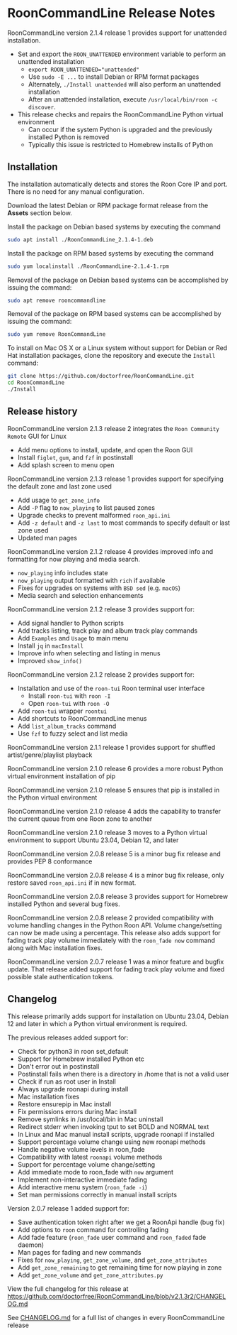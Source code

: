 # RoonCommandLine Release Notes

RoonCommandLine version 2.1.4 release 1 provides support for unattended installation.

- Set and export the `ROON_UNATTENDED` environment variable to perform an unattended installation
  - `export ROON_UNATTENDED="unattended"`
  - Use `sudo -E ...` to install Debian or RPM format packages
  - Alternately, `./Install unattended` will also perform an unattended installation
  - After an unattended installation, execute `/usr/local/bin/roon -c discover`.
- This release checks and repairs the RoonCommandLine Python virtual environment
  - Can occur if the system Python is upgraded and the previously installed Python is removed
  - Typically this issue is restricted to Homebrew installs of Python

## Installation

The installation automatically detects and stores the Roon Core IP and port. There is no need for any manual configuration.

Download the latest Debian or RPM package format release from the **Assets** section below.

Install the package on Debian based systems by executing the command

```bash
sudo apt install ./RoonCommandLine_2.1.4-1.deb
```

Install the package on RPM based systems by executing the command

```bash
sudo yum localinstall ./RoonCommandLine-2.1.4-1.rpm
```

Removal of the package on Debian based systems can be accomplished by issuing the command:

```bash
sudo apt remove rooncommandline
```

Removal of the package on RPM based systems can be accomplished by issuing the command:

```bash
sudo yum remove RoonCommandLine
```

To install on Mac OS X or a Linux system without support for Debian or Red Hat installation packages, clone the repository and execute the `Install` command:

```bash
git clone https://github.com/doctorfree/RoonCommandLine.git
cd RoonCommandLine
./Install
```

## Release history

RoonCommandLine version 2.1.3 release 2 integrates the `Roon Community Remote` GUI for Linux

- Add menu options to install, update, and open the Roon GUI
- Install `figlet`, `gum`, and `fzf` in postinstall
- Add splash screen to menu open

RoonCommandLine version 2.1.3 release 1 provides support for specifying the default zone and last zone used

- Add usage to `get_zone_info`
- Add `-P` flag to `now_playing` to list paused zones
- Upgrade checks to prevent malformed `roon_api.ini`
- Add `-z default` and `-z last` to most commands to specify default or last zone used
- Updated man pages

RoonCommandLine version 2.1.2 release 4 provides improved info and formatting for now playing and media search.

- `now_playing` info includes state
- `now_playing` output formatted with `rich` if available
- Fixes for upgrades on systems with `BSD sed` (e.g. `macOS`)
- Media search and selection enhancements

RoonCommandLine version 2.1.2 release 3 provides support for:

- Add signal handler to Python scripts
- Add tracks listing, track play and album track play commands
- Add `Examples` and `Usage` to main menu
- Install `jq` in `macInstall`
- Improve info when selecting and listing in menus
- Improved `show_info()`

RoonCommandLine version 2.1.2 release 2 provides support for:

- Installation and use of the `roon-tui` Roon terminal user interface
  - Install `roon-tui` with `roon -I`
  - Open `roon-tui` with `roon -O`
- Add `roon-tui` wrapper `roontui`
- Add shortcuts to RoonCommandLine menus
- Add `list_album_tracks` command
- Use `fzf` to fuzzy select and list media

RoonCommandLine version 2.1.1 release 1 provides support for shuffled artist/genre/playlist playback

RoonCommandLine version 2.1.0 release 6 provides a more robust Python virtual environment installation of pip

RoonCommandLine version 2.1.0 release 5 ensures that pip is installed in the Python virtual environment

RoonCommandLine version 2.1.0 release 4 adds the capability to transfer the current queue from one Roon zone to another

RoonCommandLine version 2.1.0 release 3 moves to a Python virtual environment to support Ubuntu 23.04, Debian 12, and later

RoonCommandLine version 2.0.8 release 5 is a minor bug fix release and provides PEP 8 conformance

RoonCommandLine version 2.0.8 release 4 is a minor bug fix release, only restore saved `roon_api.ini` if in new format.

RoonCommandLine version 2.0.8 release 3 provides support for Homebrew installed Python and several bug fixes.

RoonCommandLine version 2.0.8 release 2 provided compatibility with volume handling changes in the Python Roon API. Volume change/setting can now be made using a percentage. This release also adds support for fading track play volume immediately with the `roon_fade now` command along with Mac installation fixes.

RoonCommandLine version 2.0.7 release 1 was a minor feature and bugfix update. That release added support for fading track play volume and fixed possible stale authentication tokens.

## Changelog

This release primarily adds support for installation on Ubuntu 23.04, Debian 12 and later in which a Python virtual environment is required.

The previous releases added support for:

- Check for python3 in roon set_default
- Support for Homebrew installed Python etc
- Don't error out in postinstall
- Postinstall fails when there is a directory in /home that is not a valid user
- Check if run as root user in Install
- Always upgrade roonapi during install
- Mac installation fixes
- Restore ensurepip in Mac install
- Fix permissions errors during Mac install
- Remove symlinks in /usr/local/bin in Mac uninstall
- Redirect stderr when invoking tput to set BOLD and NORMAL text
- In Linux and Mac manual install scripts, upgrade roonapi if installed
- Support percentage volume change using new roonapi methods
- Handle negative volume levels in roon_fade
- Compatibility with latest `roonapi` volume methods
- Support for percentage volume change/setting
- Add immediate mode to roon_fade with `now` argument
- Implement non-interactive immediate fading
- Add interactive menu system (`roon_fade -i`)
- Set man permissions correctly in manual install scripts

Version 2.0.7 release 1 added support for:

- Save authentication token right after we get a RoonApi handle (bug fix)
- Add options to `roon` command for controlling fading
- Add fade feature (`roon_fade` user command and `roon_faded` fade daemon)
- Man pages for fading and new commands
- Fixes for `now_playing`, `get_zone_volume`, and `get_zone_attributes`
- Add `get_zone_remaining` to get remaining time for now playing in zone
- Add `get_zone_volume` and `get_zone_attributes.py`

View the full changelog for this release at <https://github.com/doctorfree/RoonCommandLine/blob/v2.1.3r2/CHANGELOG.md>

See [CHANGELOG.md](https://github.com/doctorfree/RoonCommandLine/blob/master/CHANGELOG.md) for a full list of changes in every RoonCommandLine release
